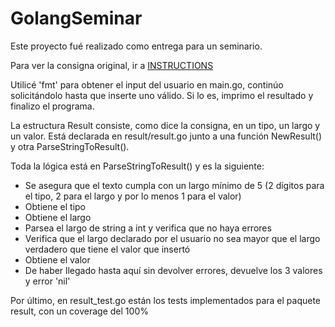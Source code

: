 # GolangSeminar
Este proyecto fué realizado como entrega para un seminario.

Para ver la consigna original, ir a [INSTRUCTIONS](/INSTRUCTIONS.md)

Utilicé 'fmt' para obtener el input del usuario en main.go, continúo solicitándolo hasta que inserte uno válido. Si lo es, imprimo el resultado y finalizo el programa.

La estructura Result consiste, como dice la consigna, en un tipo, un largo y un valor. Está declarada en result/result.go junto a una función NewResult() y otra ParseStringToResult().

Toda la lógica está en ParseStringToResult() y es la siguiente:
- Se asegura que el texto cumpla con un largo mínimo de 5 (2 dígitos para el tipo, 2 para el largo y por lo menos 1 para el valor)
- Obtiene el tipo
- Obtiene el largo
- Parsea el largo de string a int y verifica que no haya errores
- Verifica que el largo declarado por el usuario no sea mayor que el largo verdadero que tiene el valor que insertó
- Obtiene el valor
- De haber llegado hasta aquí sin devolver errores, devuelve los 3 valores y error 'nil'

Por último, en result_test.go están los tests implementados para el paquete result, con un coverage del 100%